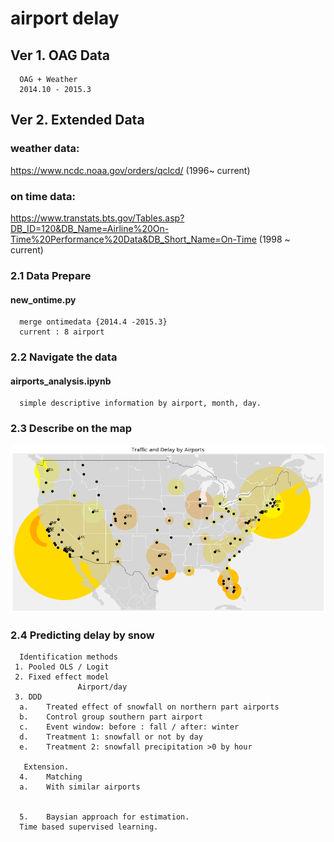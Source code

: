 # airport delay 

## Ver 1. OAG Data
      OAG + Weather
      2014.10 - 2015.3
 
## Ver 2. Extended Data
   
   ### weather data:
   https://www.ncdc.noaa.gov/orders/qclcd/
      (1996~ current)
   ### on time data:

   https://www.transtats.bts.gov/Tables.asp?DB_ID=120&DB_Name=Airline%20On-Time%20Performance%20Data&DB_Short_Name=On-Time
      (1998 ~ current)
  
### 2.1 Data Prepare 
   #### new_ontime.py
      merge ontimedata {2014.4 -2015.3}
      current : 8 airport
### 2.2 Navigate the data
   #### airports_analysis.ipynb
      simple descriptive information by airport, month, day.
### 2.3 Describe on the map
![alt text](https://github.com/jukwan/airport2017/blob/master/delay1.ex.png)
 
### 2.4 Predicting delay by snow
      Identification methods
     1.	Pooled OLS / Logit
     2.	Fixed effect model
                   Airport/day
     3.	DDD
      a.	Treated effect of snowfall on northern part airports
      b.	Control group southern part airport
      c.	Event window: before : fall / after: winter
      d.	Treatment 1: snowfall or not by day
      e.	Treatment 2: snowfall precipitation >0 by hour

       Extension.
      4.	Matching
      a.	With similar airports 

      
      5.    Baysian approach for estimation.
      Time based supervised learning.
      




